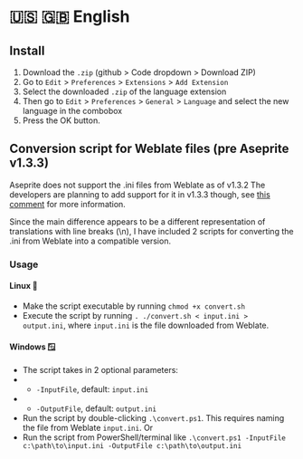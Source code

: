 # 🇺🇸 🇬🇧 English
## Install
1. Download the `.zip` (github > Code dropdown > Download ZIP)
2. Go to `Edit` > `Preferences` > `Extensions` > `Add Extension`
3. Select the downloaded `.zip` of the language extension
4. Then go to `Edit` > `Preferences` > `General` > `Language` and select the new language in the combobox
5. Press the OK button.

## Conversion script for Weblate files (pre Aseprite v1.3.3)
Aseprite does not support the .ini files from Weblate as of v1.3.2
The developers are planning to add support for it in v1.3.3 though, see [this comment](https://github.com/aseprite/languages/issues/30#issuecomment-1854507501) for more information.

Since the main difference appears to be a different representation of translations with line breaks (\n), I have included 2 scripts for converting the .ini from Weblate into a compatible version.
### Usage
#### Linux 🐧
- Make the script executable by running `chmod +x convert.sh`
- Execute the script by running `. ./convert.sh < input.ini > output.ini`, where `input.ini` is the file downloaded from Weblate.
#### Windows 🪟
- The script takes in 2 optional parameters:
- - `-InputFile`, default: `input.ini`
- - `-OutputFile`, default: `output.ini`
- Run the script by double-clicking `.\convert.ps1`. This requires naming the file from Weblate `input.ini`. Or
- Run the script from PowerShell/terminal like `.\convert.ps1 -InputFile c:\path\to\input.ini -OutputFile c:\path\to\output.ini`
